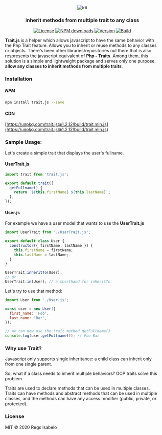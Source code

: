 <p align="center"><img src="https://github.com/regs37/Trait.js/blob/master/src/img/trait.js-logo.png?raw=true" alt="k6" /></p>
<h3 align="center">Inherit methods from multiple trait to any class</h3>
<p align="center">
  <a href="https://github.com/regs37/trait.js/blob/master/LICENSE"><img src="https://img.shields.io/npm/l/trait.js" alt="License"></a>
  <a href="https://www.npmjs.com/package/trait.js"><img src="https://img.shields.io/npm/dw/trait.js" alt="NPM downloads"></a>
  <a href="https://www.npmjs.com/package/trait.js"><img src="https://img.shields.io/npm/v/trait.js" alt="Version"></a>
  <a href="https://travis-ci.org/github/regs37/trait.js"><img src="https://img.shields.io/github/workflow/status/regs37/trait.js/Node.js%20CI" alt="Build"></a>
</p>

**Trait.js** is a helper which allows javascript to have the same behavior with the Php Trait feature. Allows you to inherit or reuse methods to any classes or objects. There's been other libraries/repositories out there that is also respresents the javascript equivalent of **Php - Traits**. Among them, this solution is a simple and lightweight package and serves only one purpose, **allow any classes to inherit methods from multiple traits**.

### Installation
##### NPM

```bash
npm install trait.js --save
```
#### CDN
[https://unpkg.com/trait.js@1.2.12/build/trait.min.js](https://unpkg.com/trait.js@1.2.12/build/trait.min.js)

### Sample Usage:

Let's create a simple trait that displays the user's fullname.

#### UserTrait.js
```javascript
import trait from 'trait.js';

export default trait({
  getFullname() {
    return `${this.firstName} ${this.lastName}`;
  },
});
```
#### User.js

For example we have a user model that wants to use the **UserTrait.js**
```javascript
import UserTrait from './UserTrait.js';

export default class User {
  constructor({ firstName, lastName }) {
    this.firstName = firstName;
    this.lastName = lastName;
  }
}

UserTrait.inheritTo(User);
// or
UserTrait.in(User); // a shorthand for inheritTo
```
Let's try to use that method:
```javascript
import User from './User.js';

const user = new User({
  first_name: 'Foo',
  last_name: 'Bar',
});

// We can now use the trait method getFullname()
console.log(user.getFullname()); // Foo Bar
```
### Why use Trait?

Javascript only supports single inheritance: a child class can inherit only from one single parent.

So, what if a class needs to inherit multiple behaviors? OOP traits solve this problem.

Traits are used to declare methods that can be used in multiple classes. Traits can have methods and abstract methods that can be used in multiple classes, and the methods can have any access modifier (public, private, or protected).

### License
MIT © 2020 Regs Isabelo
